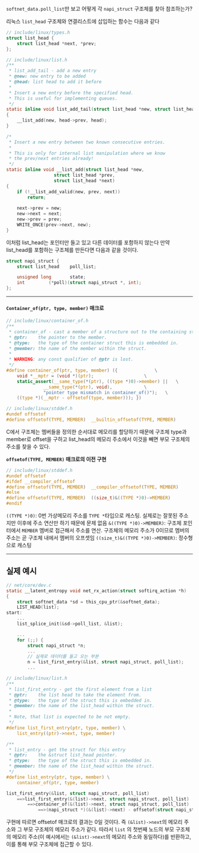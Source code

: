 

`softnet_data.poll_list`만 보고 어떻게 각 `napi_struct` 구조체를 찾아 참조하는가?

리눅스 `list_head` 구조체와 연결리스트에 삽입하는 함수는 다음과 같다
```c
// include/linux/types.h
struct list_head {
    struct list_head *next, *prev;
};

// include/linux/list.h
/**
 * list_add_tail - add a new entry
 * @new: new entry to be added
 * @head: list head to add it before
 *
 * Insert a new entry before the specified head.
 * This is useful for implementing queues.
 */
static inline void list_add_tail(struct list_head *new, struct list_head *head)
{
    __list_add(new, head->prev, head);
}

/*
 * Insert a new entry between two known consecutive entries.
 *
 * This is only for internal list manipulation where we know
 * the prev/next entries already!
 */
static inline void __list_add(struct list_head *new,
                  struct list_head *prev,
                  struct list_head *next)
{
    if (!__list_add_valid(new, prev, next))
        return;
  
    next->prev = new;
    new->next = next;
    new->prev = prev;
    WRITE_ONCE(prev->next, new);
}
```
이처럼 list_head는 포인터만 들고 있고 다른 데이터를 포함하지 않는다
만약 list_head를 포함하는 구조체를 만든다면 다음과 같을 것이다.
```c
struct napi_struct {
	struct list_head	poll_list;

	unsigned long		state;
	int			(*poll)(struct napi_struct *, int);
};
```

---
#### `Container_of(ptr, type, member)` 매크로
```c
// include/linux/container_of.h
/**
 * container_of - cast a member of a structure out to the containing structure
 * @ptr:    the pointer to the member.
 * @type:   the type of the container struct this is embedded in.
 * @member: the name of the member within the struct.
 *
 * WARNING: any const qualifier of @ptr is lost.
 */
#define container_of(ptr, type, member) ({              \
    void *__mptr = (void *)(ptr);                   \
    static_assert(__same_type(*(ptr), ((type *)0)->member) ||   \
              __same_type(*(ptr), void),            \
              "pointer type mismatch in container_of()");   \
    ((type *)(__mptr - offsetof(type, member))); })

// include/linux/stddef.h
#undef offsetof
#define offsetof(TYPE, MEMBER)  __builtin_offsetof(TYPE, MEMBER)


```
C에서 구조체는 멤버들을 정의한 순서대로 메모리를 할당하기 때문에 구조체 type과 member로 offset을 구하고 list_head의 메모리 주소에서 이것을 빼면 부모 구조체의 주소를 찾을 수 있다.

**`offsetof(TYPE, MEMBER)` 매크로의 이전 구현**
```c
// include/linux/stddef.h
#undef offsetof
#ifdef __compiler_offsetof
#define offsetof(TYPE, MEMBER)	__compiler_offsetof(TYPE, MEMBER)
#else
#define offsetof(TYPE, MEMBER)	((size_t)&((TYPE *)0)->MEMBER)
#endif
```
`((TYPE *)0)`: 0번 가상메모리 주소를 `TYPE *`타입으로 캐스팅. 실제로는 잘못된 주소지만 이후에 주소 연산만 하기 때문에 문제 없음
`&((TYPE *)0)->MEMBER)`: 구조체 포인터에서 `MEMBER` 멤버로 접근해서 주소를 연산. 구조체의 메모리 주소가 0이므로 멤버의 주소는 곧 구조체 내에서 멤버의 오프셋임
`((size_t)&((TYPE *)0)->MEMBER)`: 정수형으로 캐스팅

---
## 실제 예시
```c
// net/core/dev.c
static __latent_entropy void net_rx_action(struct softirq_action *h)
{
	struct softnet_data *sd = this_cpu_ptr(&softnet_data);
	LIST_HEAD(list);
start:
	...
	list_splice_init(&sd->poll_list, &list);

	...
	for (;;) {
		struct napi_struct *n;
		...
		// 실제로 데이터를 들고 오는 부분
		n = list_first_entry(&list, struct napi_struct, poll_list);
		...
```

```c
// include/linux/list.h
/**
 * list_first_entry - get the first element from a list
 * @ptr:	the list head to take the element from.
 * @type:	the type of the struct this is embedded in.
 * @member:	the name of the list_head within the struct.
 *
 * Note, that list is expected to be not empty.
 */
#define list_first_entry(ptr, type, member) \
	list_entry((ptr)->next, type, member)

/**
 * list_entry - get the struct for this entry
 * @ptr:    the &struct list_head pointer.
 * @type:   the type of the struct this is embedded in.
 * @member: the name of the list_head within the struct.
 */
#define list_entry(ptr, type, member) \
    container_of(ptr, type, member)
```

```c 
list_first_entry(&list, struct napi_struct, poll_list)
	==>list_first_entry(&(list)->next, struct napi_struct, poll_list)
		==>container_of(&(list)->next, struct napi_struct, poll_list)
			==>(napi_struct *)(&(list)->next) - offsetof(struct napi_struct, poll_list)
```
구현에 따르면 offsetof 매크로의 결과는 0일 것이다. 즉 `(&list)->next`의 메모리 주소와 그 부모 구조체의 메모리 주소가 같다. 
따라서 `list` 의 첫번째 노드의 부모 구조체의 메모리 주소(이 예시에서는 `(&list)->next`의 메모리 주소와 동일하다)를 반환하고, 이를 통해 부모 구조체에 접근할 수 있다. 